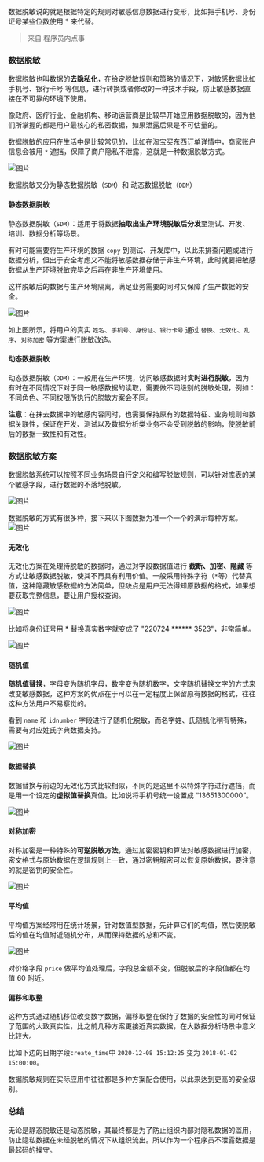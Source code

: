 数据脱敏说的就是根据特定的规则对敏感信息数据进行变形，比如把手机号、身份证号某些位数使用 * 来代替。



> 来自 程序员内点事

### 数据脱敏

数据脱敏也叫数据的**去隐私化**，在给定脱敏规则和策略的情况下，对敏感数据比如 手机号、银行卡号 等信息，进行转换或者修改的一种技术手段，防止敏感数据直接在不可靠的环境下使用。

像政府、医疗行业、金融机构、移动运营商是比较早开始应用数据脱敏的，因为他们所掌握的都是用户最核心的私密数据，如果泄露后果是不可估量的。

数据脱敏的应用在生活中是比较常见的，比如在淘宝买东西订单详情中，商家账户信息会被用 `*` 遮挡，保障了商户隐私不泄露，这就是一种数据脱敏方式。

![图片](https://img-note.langyastudio.com/202201111515267.webp?x-oss-process=style/watermark)



数据脱敏又分为静态数据脱敏（`SDM`）和 动态数据脱敏（`DDM`）

#### 静态数据脱敏

静态数据脱敏（`SDM`）：适用于将数据**抽取出生产环境脱敏后分发**至测试、开发、培训、数据分析等场景。

有时可能需要将生产环境的数据  `copy` 到测试、开发库中，以此来排查问题或进行数据分析，但出于安全考虑又不能将敏感数据存储于非生产环境，此时就要把敏感数据从生产环境脱敏完毕之后再在非生产环境使用。

这样脱敏后的数据与生产环境隔离，满足业务需要的同时又保障了生产数据的安全。

![图片](https://img-note.langyastudio.com/202201111515875.webp?x-oss-process=style/watermark)

如上图所示，将用户的真实 `姓名`、`手机号`、`身份证`、`银行卡号` 通过 `替换`、`无效化`、`乱序`、`对称加密` 等方案进行脱敏改造。



#### 动态数据脱敏

动态数据脱敏（`DDM`）：一般用在生产环境，访问敏感数据时**实时进行脱敏**，因为有时在不同情况下对于同一敏感数据的读取，需要做不同级别的脱敏处理，例如：不同角色、不同权限所执行的脱敏方案会不同。

**注意**：在抹去数据中的敏感内容同时，也需要保持原有的数据特征、业务规则和数据关联性，保证在开发、测试以及数据分析类业务不会受到脱敏的影响，使脱敏前后的数据一致性和有效性。



### 数据脱敏方案

数据脱敏系统可以按照不同业务场景自行定义和编写脱敏规则，可以针对库表的某个敏感字段，进行数据的不落地脱敏。

![图片](https://img-note.langyastudio.com/202201111515582.webp?x-oss-process=style/watermark)



数据脱敏的方式有很多种，接下来以下图数据为准一个一个的演示每种方案。![图片](https://img-note.langyastudio.com/202201111515786.webp?x-oss-process=style/watermark)

#### 无效化

无效化方案在处理待脱敏的数据时，通过对字段数据值进行 **截断、加密、隐藏** 等方式让敏感数据脱敏，使其不再具有利用价值。一般采用特殊字符（`*`等）代替真值，这种隐藏敏感数据的方法简单，但缺点是用户无法得知原数据的格式，如果想要获取完整信息，要让用户授权查询。

![图片](https://img-note.langyastudio.com/202201111515629.webp?x-oss-process=style/watermark)

比如将身份证号用 * 替换真实数字就变成了 "220724 ****** 3523"，非常简单。

![图片](https://img-note.langyastudio.com/202201111515377.webp?x-oss-process=style/watermark)



#### 随机值

**随机值替换**，字母变为随机字母，数字变为随机数字，文字随机替换文字的方式来改变敏感数据，这种方案的优点在于可以在一定程度上保留原有数据的格式，往往这种方法用户不易察觉的。

看到 `name` 和 `idnumber` 字段进行了随机化脱敏，而名字姓、氏随机化稍有特殊，需要有对应姓氏字典数据支持。

![图片](https://img-note.langyastudio.com/202201111515263.webp?x-oss-process=style/watermark)



#### 数据替换

数据替换与前边的无效化方式比较相似，不同的是这里不以特殊字符进行遮挡，而是用一个设定的**虚拟值替换**真值。比如说将手机号统一设置成 “13651300000”。

![图片](https://img-note.langyastudio.com/202201111515389.webp?x-oss-process=style/watermark)



#### 对称加密

对称加密是一种特殊的**可逆脱敏方法**，通过加密密钥和算法对敏感数据进行加密，密文格式与原始数据在逻辑规则上一致，通过密钥解密可以恢复原始数据，要注意的就是密钥的安全性。

![图片](https://img-note.langyastudio.com/202201111516338.webp?x-oss-process=style/watermark)



#### 平均值

平均值方案经常用在统计场景，针对数值型数据，先计算它们的均值，然后使脱敏后的值在均值附近随机分布，从而保持数据的总和不变。

![图片](https://img-note.langyastudio.com/202201111516456.webp?x-oss-process=style/watermark)

对价格字段 `price` 做平均值处理后，字段总金额不变，但脱敏后的字段值都在均值 60 附近。



#### 偏移和取整

这种方式通过随机移位改变数字数据，偏移取整在保持了数据的安全性的同时保证了范围的大致真实性，比之前几种方案更接近真实数据，在大数据分析场景中意义比较大。

比如下边的日期字段`create_time`中 `2020-12-08 15:12:25` 变为 `2018-01-02 15:00:00`。

数据脱敏规则在实际应用中往往都是多种方案配合使用，以此来达到更高的安全级别。



### 总结

无论是静态脱敏还是动态脱敏，其最终都是为了防止组织内部对隐私数据的滥用，防止隐私数据在未经脱敏的情况下从组织流出。所以作为一个程序员不泄露数据是最起码的操守。